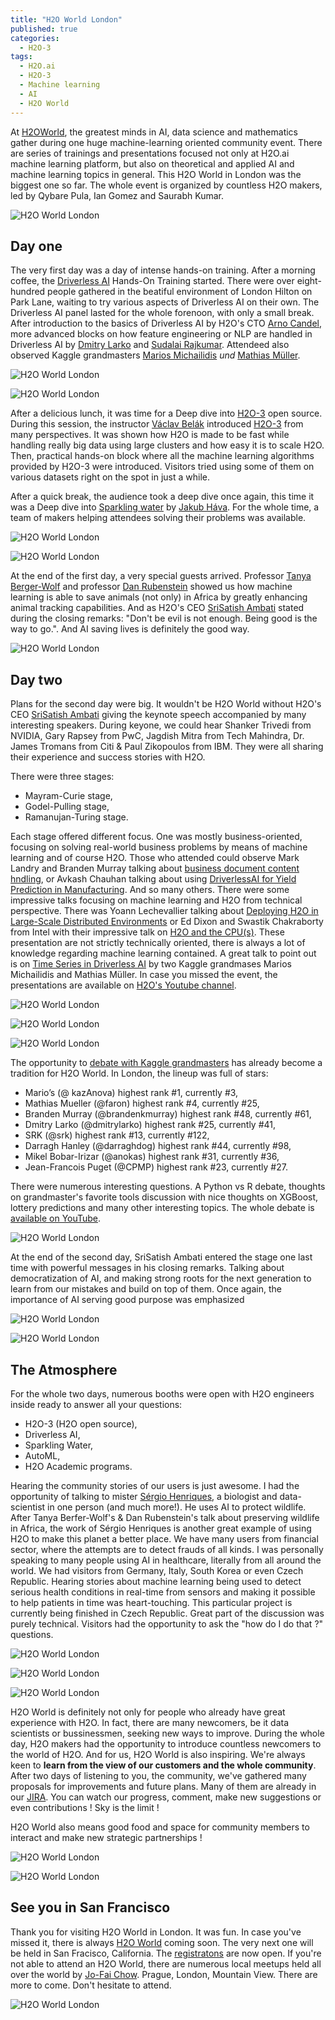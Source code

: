 ```yaml
---
title: "H2O World London"
published: true
categories:
  - H2O-3
tags:
  - H2O.ai
  - H2O-3
  - Machine learning
  - AI
  - H2O World
---
```


At [H2OWorld](http://h2oworld.h2o.ai), the greatest minds in AI, data science and mathematics gather during one huge machine-learning oriented community event. There are series of trainings and presentations focused not only at H2O.ai machine learning platform, but also on theoretical and applied AI and machine learning topics in general. This H2O World in London was the biggest one so far. The whole event is organized by countless H2O makers, led by Qybare Pula, Ian Gomez and Saurabh Kumar.

![H2O World London](https://www.pavel.cool/images/london2018/1.jpg)

## Day one

The very first day was a day of intense hands-on training. After a morning coffee, the [Driverless AI](https://www.h2o.ai/products/h2o-driverless-ai/) Hands-On Training started. There were over eight-hundred people gathered in the beatiful environment of London Hilton on Park Lane, waiting to try various aspects of Driverless AI on their own. The Driverless AI panel lasted for the whole forenoon, with only a small break. After introduction to the basics of Driverless AI by H2O's CTO [Arno Candel](https://twitter.com/ArnoCandel), more advanced blocks on how feature engineering or NLP are handled in Driverless AI by [Dmitry Larko](https://twitter.com/DmitryLarko) and [Sudalai Rajkumar](https://twitter.com/sudalairajkumar). Attendeed also observed Kaggle grandmasters [Marios Michailidis](https://twitter.com/StackNet_) *und* [Mathias Müller](https://www.kaggle.com/mmueller).

![H2O World London](https://www.pavel.cool/images/london2018/8.jpg)

![H2O World London](https://www.pavel.cool/images/london2018/16.jpg)

After a delicious lunch, it was time for a Deep dive into [H2O-3](https://www.h2o.ai/products/h2o/) open source. During this session, the instructor [Václav Belák](https://twitter.com/VaclavBelak) introduced [H2O-3](https://www.h2o.ai/products/h2o/) from many perspectives. It was shown how H2O is made to be fast while handling really big data using large clusters and how easy it is to scale H2O. Then, practical hands-on block where all the machine learning algorithms provided by H2O-3 were introduced. Visitors tried using some of them on various datasets right on the spot in just a while.


After a quick break, the audience took a deep dive once again, this time it was a Deep dive into [Sparkling water](https://www.h2o.ai/products/h2o-sparkling-water/) by [Jakub Háva](https://www.h2o.ai/company/team/). For the whole time, a team of makers helping attendees solving their problems was available.

![H2O World London](https://www.pavel.cool/images/london2018/14.jpg)

![H2O World London](https://www.pavel.cool/images/london2018/7.jpg)

At the end of the first day, a very special guests arrived. Professor [Tanya Berger-Wolf](https://www.cs.uic.edu/~tanyabw/) and professor [Dan Rubenstein](https://environment.princeton.edu/directory/daniel-rubenstein) showed us how machine learning is able to save animals (not only) in Africa by greatly enhancing animal tracking capabilities. And as H2O's CEO [SriSatish Ambati](https://twitter.com/srisatish) stated during the closing remarks: "Don't be evil is not enough. Being good is the way to go.". And AI saving lives is definitely the good way.

![H2O World London](https://www.pavel.cool/images/london2018/18.jpg)

## Day two

Plans for the second day were big. It wouldn't be H2O World without H2O's CEO [SriSatish Ambati](https://twitter.com/srisatish) giving the keynote speech accompanied by many interesting speakers. During keyone, we could hear Shanker Trivedi from NVIDIA, Gary Rapsey from PwC, Jagdish Mitra from Tech Mahindra, Dr. James Tromans from Citi & Paul Zikopoulos from IBM. They were all sharing their experience and success stories with H2O.

There were three stages:

- Mayram-Curie stage,
- Godel-Pulling stage,
- Ramanujan-Turing stage.

Each stage offered different focus. One was mostly business-oriented, focusing on solving real-world business problems by means of machine learning and of course H2O. Those who attended could observe Mark Landry and Branden Murray talking about [business document content hndling](https://www.youtube.com/watch?v=18Pxvs50G-0), or Avkash Chauhan talking about using [DriverlessAI for Yield Prediction in Manufacturing](https://www.youtube.com/watch?v=5_RnA3jBqO8). And so many others. There were some impressive talks focusing on machine learning and H2O from technical perspective. There was Yoann Lechevallier talking about [Deploying H2O in Large-Scale Distributed Environments](https://www.youtube.com/watch?v=dLfYjbWo9IA) or Ed Dixon and Swastik Chakraborty from Intel with their impressive talk on [H2O and the CPU(s)](https://www.youtube.com/watch?v=s-NPNfMov44). These presentation are not strictly technically oriented, there is always a lot of knowledge regarding machine learning contained. A great talk to point out is on [Time Series in Driverless AI](https://www.youtube.com/watch?v=EGVY7-Spv8E) by two Kaggle grandmases Marios Michailidis and Mathias Müller. In case you missed the event, the presentations are available on [H2O's Youtube channel](https://www.youtube.com/user/0xdata/videos).

![H2O World London](https://www.pavel.cool/images/london2018/9.jpg)

![H2O World London](https://www.pavel.cool/images/london2018/5.jpg)

![H2O World London](https://www.pavel.cool/images/london2018/6.jpg)

The opportunity to [debate with Kaggle grandmasters](https://www.youtube.com/watch?v=BNAiHpH_gMM) has already become a tradition for H2O World. In London, the lineup was full of stars:

- Mario’s (@ kazAnova) highest rank #1, currently #3,
- Mathias Mueller (@faron) highest rank #4, currently #25,
- Branden Murray (@brandenkmurray) highest rank #48, currently #61,
- Dmitry Larko (@dmitrylarko) highest rank #25, currently #41,
- SRK (@srk) highest rank #13, currently #122,
- Darragh Hanley (@darraghdog) highest rank #44, currently #98,
- Mikel Bobar-Irizar (@anokas) highest rank #31, currently #36,
- Jean-Francois Puget (@CPMP) highest rank #23, currently #27.

There were numerous interesting questions. A Python vs R debate, thoughts on grandmaster's favorite tools discussion with nice thoughts on XGBoost, lottery predictions and many other interesting topics. The whole debate is [available on YouTube](https://www.youtube.com/watch?v=BNAiHpH_gMM).

![H2O World London](https://www.pavel.cool/images/london2018/17.jpg)

At the end of the second day, SriSatish Ambati entered the stage one last time with powerful messages in his closing remarks. Talking about democratization of AI, and making strong roots for the next generation to learn from our mistakes and build on top of them. Once again, the importance of AI serving good purpose was emphasized

![H2O World London](https://www.pavel.cool/images/london2018/2.jpg)

![H2O World London](https://www.pavel.cool/images/london2018/11.jpg)

## The Atmosphere

For the whole two days, numerous booths were open with H2O engineers inside ready to answer all your questions:

- H2O-3 (H2O open source),
- Driverless AI,
- Sparkling Water,
- AutoML,
- H2O Academic programs.

Hearing the community stories of our users is just awesome. I had the opportunity of talking to mister [Sérgio Henriques](https://twitter.com/SS_Henriques), a biologist and data-scientist in one person (and much more!). He uses AI to protect wildlife. After Tanya Berfer-Wolf's &  Dan Rubenstein's talk about preserving wildlife in Africa, the work of Sérgio Henriques is another great example of using H2O to make this planet a better place. We have many users from financial sector, where the attempts are to detect frauds of all kinds. I was personally speaking to many people using AI in healthcare, literally from all around the world. We had visitors from Germany, Italy, South Korea or even Czech Republic. Hearing stories about machine learning being used to detect serious health conditions in real-time from sensors and making it possible to help patients in time was heart-touching. This particular project is currently being finished in Czech Republic. Great part of the discussion was purely technical. Visitors had the opportunity to ask the "how do I do that ?" questions.

![H2O World London](https://www.pavel.cool/images/london2018/15.jpg)

![H2O World London](https://www.pavel.cool/images/london2018/13.jpg)

![H2O World London](https://www.pavel.cool/images/london2018/3.jpg)


H2O World is definitely not only for people who already have great experience with H2O. In fact, there are many newcomers, be it data scientists or bussinessmen, seeking new ways to improve. During the whole day, H2O makers had the opportunity to introduce countless newcomers to the world of H2O. And for us, H2O World is also inspiring. We're always keen to **learn from the view of our customers and the whole community**. After two days of listening to you, the community, we've gathered many proposals for improvements and future plans. Many of them are already in our [JIRA](https://0xdata.atlassian.net/secure/Dashboard.jspa). You can watch our progress, comment, make new suggestions or even contributions ! Sky is the limit !

H2O World also means good food and space for community members to interact and make new strategic partnerships !

![H2O World London](https://www.pavel.cool/images/london2018/12.jpg)

![H2O World London](https://www.pavel.cool/images/london2018/10.jpg)

## See you in San Francisco

Thank you for visiting H2O World in London. It was fun. In case you've missed it, there is always [H2O World](http://h2oworld.h2o.ai/h2o-world-san-francisco/) coming soon. The very next one will be held in San Fracisco, California. The [registratons](https://www.eventbrite.com/e/h2o-ai-world-san-francisco-2019-tickets-50544610290) are now open. If you're not able to attend an H2O World, there are numerous local meetups held all over the world by [Jo-Fai Chow](https://twitter.com/matlabulous). Prague, London, Mountain View. There are more to come. Don't hesitate to attend.

![H2O World London](https://www.pavel.cool/images/london2018/4.jpg)